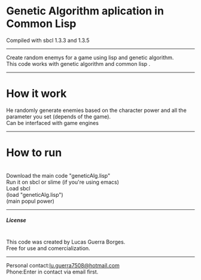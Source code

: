 # Genetic Algorithm aplication in Common Lisp
Compiled with sbcl 1.3.3 and 1.3.5
***************************************
Create random enemys for a game using lisp and genetic algorithm.
<br>This code works with genetic algorithm and common lisp .
**************************************
<h1>How it work</h1> 
He randomly generate enemies based on the character power and all the parameter you set (depends of the game).
<br>Can be interfaced with game engines

*************************************
<h1>How to run </h1>
<br>Download the main code "geneticAlg.lisp"
<br> Run it on sbcl or slime (if you're using emacs)
<br>Load sbcl 
<br>(load "geneticAlg.lisp")
<br>(main popul power)

*************************************
<h5>License</h5>
<br>This code was created by Lucas Guerra Borges.
<br>Free for use and comercialization.

*************************************
Personal contact:lu.guerra7508@hotmail.com
<br>Phone:Enter in contact via email first.
